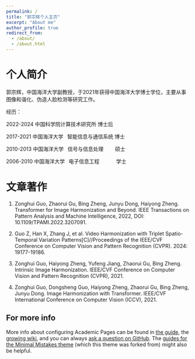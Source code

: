 ```yaml
---
permalink: /
title: "郭宗辉个人主页"
excerpt: "About me"
author_profile: true
redirect_from: 
  - /about/
  - /about.html
---
```


个人简介
======
郭宗辉，中国海洋大学副教授，于2021年获得中国海洋大学博士学位，主要从事图像和谐化、伪造人脸检测等研究工作。

经历：

2022-2024 中国科学院计算技术研究所 博士后

2017-2021 中国海洋大学  智能信息与通信系统 博士

2010-2013 中国海洋大学  信号与信息处理     硕士

2006-2010 中国海洋大学  电子信息工程       学士

文章著作
======
1. Zonghui Guo, Zhaorui Gu, Bing Zheng, Junyu Dong, Haiyong Zheng. Transformer for Image Harmonization and Beyond. IEEE Transactions on Pattern Analysis and Machine Intelligence, 2022, DOI: 10.1109/TPAMI.2022.3207091.

2. Guo Z, Han X, Zhang J, et al. Video Harmonization with Triplet Spatio-Temporal Variation Patterns[C]//Proceedings of the IEEE/CVF Conference on Computer Vision and Pattern Recognition (CVPR). 2024: 19177-19186.

3. Zonghui Guo, Haiyong Zheng, Yufeng Jiang, Zhaorui Gu, Bing Zheng. Intrinsic Image Harmonization. IEEE/CVF Conference on Computer Vision and Pattern Recognition (CVPR), 2021. 

4. Zonghui Guo, Dongsheng Guo, Haiyong Zheng, Zhaorui Gu, Bing Zheng, Junyu Dong. Image Harmonization with Transformer. IEEE/CVF International Conference on Computer Vision (ICCV), 2021.

For more info
------
More info about configuring Academic Pages can be found in [the guide](https://academicpages.github.io/markdown/), the [growing wiki](https://github.com/academicpages/academicpages.github.io/wiki), and you can always [ask a question on GitHub](https://github.com/academicpages/academicpages.github.io/discussions). The [guides for the Minimal Mistakes theme](https://mmistakes.github.io/minimal-mistakes/docs/configuration/) (which this theme was forked from) might also be helpful.
